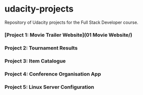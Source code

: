 # udacity-projects
Repository of Udacity projects for the Full Stack Developer course.

### [Project 1: Movie Trailer Website](01 Movie Website/)

### Project 2: Tournament Results

### Project 3: Item Catalogue

### Project 4: Conference Organisation App

### Project 5: Linux Server Configuration